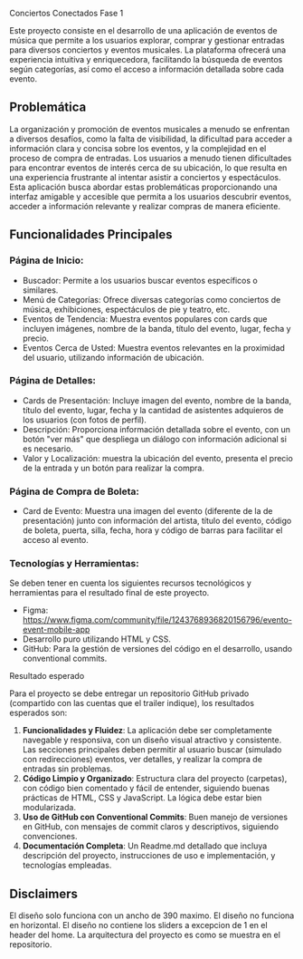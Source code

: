Conciertos Conectados Fase 1

Este proyecto consiste en el desarrollo de una aplicación de eventos de música que permite a los usuarios explorar, comprar y gestionar entradas para diversos conciertos y eventos musicales. La plataforma ofrecerá una experiencia intuitiva y enriquecedora, facilitando la búsqueda de eventos según categorías, así como el acceso a información detallada sobre cada evento.



## **Problemática**



La organización y promoción de eventos musicales a menudo se enfrentan a diversos desafíos, como la falta de visibilidad, la dificultad para acceder a información clara y concisa sobre los eventos, y la complejidad en el proceso de compra de entradas. Los usuarios a menudo tienen dificultades para encontrar eventos de interés cerca de su ubicación, lo que resulta en una experiencia frustrante al intentar asistir a conciertos y espectáculos. Esta aplicación busca abordar estas problemáticas proporcionando una interfaz amigable y accesible que permita a los usuarios descubrir eventos, acceder a información relevante y realizar compras de manera eficiente.



## **Funcionalidades Principales**



### **Página de Inicio:**

- Buscador: Permite a los usuarios buscar eventos específicos o similares.
- Menú de Categorías: Ofrece diversas categorías como conciertos de música, exhibiciones, espectáculos de pie y teatro, etc.
- Eventos de Tendencia: Muestra eventos populares con cards que incluyen imágenes, nombre de la banda, título del evento, lugar, fecha y precio.
- Eventos Cerca de Usted: Muestra eventos relevantes en la proximidad del usuario, utilizando información de ubicación.



### **Página de Detalles:**

- Cards de Presentación: Incluye imagen del evento, nombre de la banda, título del evento, lugar, fecha y la cantidad de asistentes adquieros de los usuarios (con fotos de perfil).
- Descripción: Proporciona información detallada sobre el evento, con un botón "ver más" que despliega un diálogo con información adicional si es necesario.
- Valor y Localización: muestra la ubicación del evento, presenta el precio de la entrada y un botón para realizar la compra.



### **Página de Compra de Boleta:**

- Card de Evento: Muestra una imagen del evento (diferente de la de presentación) junto con información del artista, título del evento, código de boleta, puerta, silla, fecha, hora y código de barras para facilitar el acceso al evento.



### **Tecnologías y Herramientas:**

Se deben tener en cuenta los siguientes recursos tecnológicos y herramientas para el resultado final de este proyecto.

- Figma: https://www.figma.com/community/file/1243768936820156796/evento-event-mobile-app
- Desarrollo puro utilizando HTML y CSS.
- GitHub: Para la gestión de versiones del código en el desarrollo, usando conventional commits.

Resultado esperado

Para el proyecto se debe entregar un repositorio GitHub privado (compartido con las cuentas que el trailer indique), los resultados esperados son:



1. **Funcionalidades y Fluidez**: La aplicación debe ser completamente navegable y responsiva, con un diseño visual atractivo y consistente. Las secciones principales deben permitir al usuario buscar (simulado con redirecciones) eventos, ver detalles, y realizar la compra de entradas sin problemas.
2. **Código Limpio y Organizado**: Estructura clara del proyecto (carpetas), con código bien comentado y fácil de entender, siguiendo buenas prácticas de HTML, CSS y JavaScript. La lógica debe estar bien modularizada.
3. **Uso de GitHub con Conventional Commits**: Buen manejo de versiones en GitHub, con mensajes de commit claros y descriptivos, siguiendo convenciones.
4. **Documentación Completa**: Un Readme.md detallado que incluya descripción del proyecto, instrucciones de uso e implementación, y tecnologías empleadas.


## Disclaimers

El diseño solo funciona con un ancho de 390 maximo.
El diseño no funciona en horizontal.
El diseño no contiene los sliders a excepcion de 1 en el header del home.
La arquitectura del proyecto es como se muestra en el repositorio.